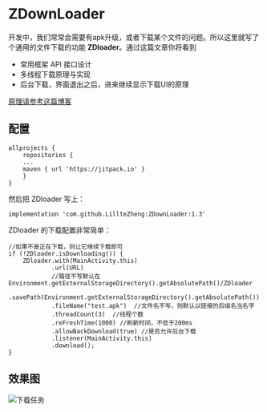 # ZDownLoader

开发中，我们常常会需要有apk升级，或者下载某个文件的问题。所以这里就写了个通用的文件下载的功能 **ZDloader**。通过这篇文章你将看到
 - 常用框架 API 接口设计
 - 多线程下载原理与实现
 - 后台下载，界面退出之后，进来继续显示下载UI的原理

[原理请参考这篇博客](https://blog.csdn.net/u011418943/article/details/85760069)

## 配置
```
allprojects {
    repositories {
    ...
    maven { url 'https://jitpack.io' }
    }
}
```
然后把 ZDloader 写上：

```
implementation 'com.github.LillteZheng:ZDownLoader:1.3'
```
ZDloader 的下载配置非常简单：
```
//如果不是正在下载，则让它继续下载即可
if (!ZDloader.isDownloading()) {
    ZDloader.with(MainActivity.this)
            .url(URL)
            //路径不写默认在Environment.getExternalStorageDirectory().getAbsolutePath()/ZDloader
            .savePath(Environment.getExternalStorageDirectory().getAbsolutePath())
            .fileName("test.apk")  //文件名不写，则默认以链接的后缀名当名字
            .threadCount(3)  //线程个数
            .reFreshTime(1000) //刷新时间，不低于200ms
            .allowBackDownload(true) //是否允许后台下载
            .listener(MainActivity.this)
            .download();
}
```
## 效果图
![下载任务](https://img-blog.csdnimg.cn/20190104091200408.gif)